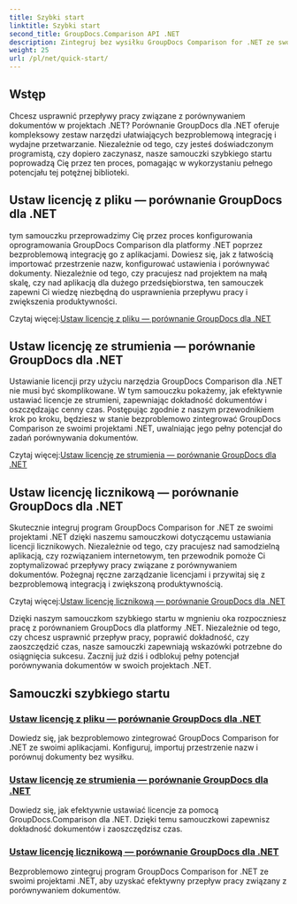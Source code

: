 ```yaml
---
title: Szybki start
linktitle: Szybki start
second_title: GroupDocs.Comparison API .NET
description: Zintegruj bez wysiłku GroupDocs Comparison for .NET ze swoimi projektami. Poznaj wydajne metody ustawiania licencji w celu dokładnego porównywania dokumentów.
weight: 25
url: /pl/net/quick-start/
---
```


## Wstęp

Chcesz usprawnić przepływy pracy związane z porównywaniem dokumentów w projektach .NET? Porównanie GroupDocs dla .NET oferuje kompleksowy zestaw narzędzi ułatwiających bezproblemową integrację i wydajne przetwarzanie. Niezależnie od tego, czy jesteś doświadczonym programistą, czy dopiero zaczynasz, nasze samouczki szybkiego startu poprowadzą Cię przez ten proces, pomagając w wykorzystaniu pełnego potencjału tej potężnej biblioteki.

## Ustaw licencję z pliku — porównanie GroupDocs dla .NET

tym samouczku przeprowadzimy Cię przez proces konfigurowania oprogramowania GroupDocs Comparison dla platformy .NET poprzez bezproblemową integrację go z aplikacjami. Dowiesz się, jak z łatwością importować przestrzenie nazw, konfigurować ustawienia i porównywać dokumenty. Niezależnie od tego, czy pracujesz nad projektem na małą skalę, czy nad aplikacją dla dużego przedsiębiorstwa, ten samouczek zapewni Ci wiedzę niezbędną do usprawnienia przepływu pracy i zwiększenia produktywności.

 Czytaj więcej:[Ustaw licencję z pliku — porównanie GroupDocs dla .NET](./set-license-from-file/)

## Ustaw licencję ze strumienia — porównanie GroupDocs dla .NET

Ustawianie licencji przy użyciu narzędzia GroupDocs Comparison dla .NET nie musi być skomplikowane. W tym samouczku pokażemy, jak efektywnie ustawiać licencje ze strumieni, zapewniając dokładność dokumentów i oszczędzając cenny czas. Postępując zgodnie z naszym przewodnikiem krok po kroku, będziesz w stanie bezproblemowo zintegrować GroupDocs Comparison ze swoimi projektami .NET, uwalniając jego pełny potencjał do zadań porównywania dokumentów.

 Czytaj więcej:[Ustaw licencję ze strumienia — porównanie GroupDocs dla .NET](./set-license-from-stream/)

## Ustaw licencję licznikową — porównanie GroupDocs dla .NET

Skutecznie integruj program GroupDocs Comparison for .NET ze swoimi projektami .NET dzięki naszemu samouczkowi dotyczącemu ustawiania licencji licznikowych. Niezależnie od tego, czy pracujesz nad samodzielną aplikacją, czy rozwiązaniem internetowym, ten przewodnik pomoże Ci zoptymalizować przepływy pracy związane z porównywaniem dokumentów. Pożegnaj ręczne zarządzanie licencjami i przywitaj się z bezproblemową integracją i zwiększoną produktywnością.

 Czytaj więcej:[Ustaw licencję licznikową — porównanie GroupDocs dla .NET](./set-metered-license/)

Dzięki naszym samouczkom szybkiego startu w mgnieniu oka rozpoczniesz pracę z porównaniem GroupDocs dla platformy .NET. Niezależnie od tego, czy chcesz usprawnić przepływ pracy, poprawić dokładność, czy zaoszczędzić czas, nasze samouczki zapewniają wskazówki potrzebne do osiągnięcia sukcesu. Zacznij już dziś i odblokuj pełny potencjał porównywania dokumentów w swoich projektach .NET.
## Samouczki szybkiego startu
### [Ustaw licencję z pliku — porównanie GroupDocs dla .NET](./set-license-from-file/)
Dowiedz się, jak bezproblemowo zintegrować GroupDocs Comparison for .NET ze swoimi aplikacjami. Konfiguruj, importuj przestrzenie nazw i porównuj dokumenty bez wysiłku.
### [Ustaw licencję ze strumienia — porównanie GroupDocs dla .NET](./set-license-from-stream/)
Dowiedz się, jak efektywnie ustawiać licencje za pomocą GroupDocs.Comparison dla .NET. Dzięki temu samouczkowi zapewnisz dokładność dokumentów i zaoszczędzisz czas.
### [Ustaw licencję licznikową — porównanie GroupDocs dla .NET](./set-metered-license/)
Bezproblemowo zintegruj program GroupDocs Comparison for .NET ze swoimi projektami .NET, aby uzyskać efektywny przepływ pracy związany z porównywaniem dokumentów.